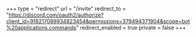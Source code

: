 +++
type = "redirect"
url = "/invite"
redirect_to = "https://discord.com/oauth2/authorize?client_id=918217089934823454&permissions=378494371904&scope=bot%20applications.commands"
redirect_enabled = true
private = false
+++